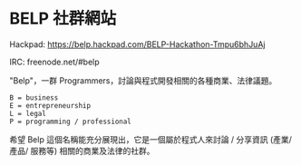 BELP 社群網站
============

Hackpad:
https://belp.hackpad.com/BELP-Hackathon-Tmpu6bhJuAj

IRC:
freenode.net/#belp

"Belp"，一群 Programmers，討論與程式開發相關的各種商業、法律議題。 

    B = business
    E = entrepreneurship
    L = legal
    P = programming / professional

希望 Belp 這個名稱能充分展現出，它是一個屬於程式人來討論 / 分享資訊 (產業/ 產品/ 服務等) 相關的商業及法律的社群。


